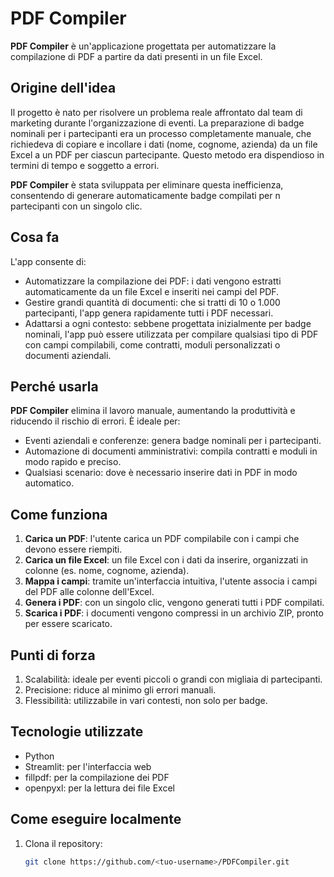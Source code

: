 # PDF Compiler

**PDF Compiler** è un'applicazione progettata per automatizzare la compilazione di PDF a partire da dati presenti in un file Excel.

## Origine dell'idea
Il progetto è nato per risolvere un problema reale affrontato dal team di marketing durante l'organizzazione di eventi. La preparazione di badge nominali per i partecipanti era un processo completamente manuale, che richiedeva di copiare e incollare i dati (nome, cognome, azienda) da un file Excel a un PDF per ciascun partecipante. Questo metodo era dispendioso in termini di tempo e soggetto a errori.

**PDF Compiler** è stata sviluppata per eliminare questa inefficienza, consentendo di generare automaticamente badge compilati per n partecipanti con un singolo clic.

## Cosa fa
L'app consente di:
- Automatizzare la compilazione dei PDF: i dati vengono estratti automaticamente da un file Excel e inseriti nei campi del PDF.
- Gestire grandi quantità di documenti: che si tratti di 10 o 1.000 partecipanti, l'app genera rapidamente tutti i PDF necessari.
- Adattarsi a ogni contesto: sebbene progettata inizialmente per badge nominali, l'app può essere utilizzata per compilare qualsiasi tipo di PDF con campi compilabili, come contratti, moduli personalizzati o documenti aziendali.

## Perché usarla
**PDF Compiler** elimina il lavoro manuale, aumentando la produttività e riducendo il rischio di errori. È ideale per:
- Eventi aziendali e conferenze: genera badge nominali per i partecipanti.
- Automazione di documenti amministrativi: compila contratti e moduli in modo rapido e preciso.
- Qualsiasi scenario: dove è necessario inserire dati in PDF in modo automatico.

## Come funziona
1. **Carica un PDF**: l'utente carica un PDF compilabile con i campi che devono essere riempiti.
2. **Carica un file Excel**: un file Excel con i dati da inserire, organizzati in colonne (es. nome, cognome, azienda).
3. **Mappa i campi**: tramite un'interfaccia intuitiva, l'utente associa i campi del PDF alle colonne dell'Excel.
4. **Genera i PDF**: con un singolo clic, vengono generati tutti i PDF compilati.
5. **Scarica i PDF**: i documenti vengono compressi in un archivio ZIP, pronto per essere scaricato.

## Punti di forza
1. Scalabilità: ideale per eventi piccoli o grandi con migliaia di partecipanti.
2. Precisione: riduce al minimo gli errori manuali.
3. Flessibilità: utilizzabile in vari contesti, non solo per badge.

## Tecnologie utilizzate
- Python
- Streamlit: per l'interfaccia web
- fillpdf: per la compilazione dei PDF
- openpyxl: per la lettura dei file Excel

## Come eseguire localmente
1. Clona il repository:
   ```bash
   git clone https://github.com/<tuo-username>/PDFCompiler.git
